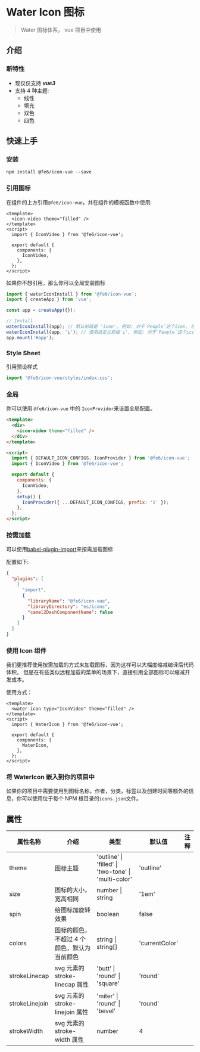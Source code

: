 <!-- @format -->

# Water Icon 图标

> Water 图标体系， vue 项目中使用

## 介绍

### 新特性

- 现仅仅支持 **_vue3_**
- 支持 4 种主题:
  - 线性
  - 填充
  - 双色
  - 四色

## 快速上手

### 安装

```
npm install @fe6/icon-vue --save
```

### 引用图标

在组件的上方引用`@fe6/icon-vue`，并在组件的模板函数中使用:

```vue
<template>
  <icon-video theme="filled" />
</template>
<script>
  import { IconVideo } from '@fe6/icon-vue';

  export default {
    components: {
      IconVideo,
    },
  };
</script>
```

如果你不想引用，那么你可以全局安装图标

```typescript
import { waterIconInstall } from '@fe6/icon-vue';
import { createApp } from 'vue';

const app = createApp({});

// Install
waterIconInstall(app); // 默认前缀是 'icon', 例如: 对于`People`这个icon, 组件名字是`icon-video`.
waterIconInstall(app, 'i'); // 使用自定义前缀'i', 例如: 对于`People`这个icon，组件名字是`i-video`.
app.mount('#app');
```

### Style Sheet

引用预设样式

```typescript
import '@fe6/icon-vue/styles/index.css';
```

### 全局

你可以使用 `@fe6/icon-vue` 中的 `IconProvider`来设置全局配置。

```html
<template>
  <div>
    <icon-video theme="filled" />
  </div>
</template>

<script>
  import { DEFAULT_ICON_CONFIGS, IconProvider } from '@fe6/icon-vue';
  import { IconVideo } from '@fe6/icon-vue';

  export default {
    components: {
      IconVideo,
    },
    setup() {
      IconProvider({ ...DEFAULT_ICON_CONFIGS, prefix: 'i' });
    },
  };
</script>
```

### 按需加载

可以使用[babel-plugin-import](https://github.com/ant-design/babel-plugin-import)来按需加载图标

配置如下:

```json
{
  "plugins": [
    [
      "import",
      {
        "libraryName": "@fe6/icon-vue",
        "libraryDirectory": "es/icons",
        "camel2DashComponentName": false
      }
    ]
  ]
}
```

### 使用 Icon 组件

我们更推荐使用按需加载的方式来加载图标，因为这样可以大幅度缩减编译后代码体积，
但是在有些类似远程加载的菜单的场景下，直接引用全部图标可以缩减开发成本。

使用方式：

```vue
<template>
  <water-icon type="IconVideo" theme="filled" />
</template>
<script>
  import { WaterIcon } from '@fe6/icon-vue';

  export default {
    components: {
      WaterIcon,
    },
  };
</script>
```

### 将 WaterIcon 嵌入到你的项目中

如果你的项目中需要使用到图标名称，作者，分类，标签以及创建时间等额外的信息，你可以使用位于每个 NPM 根目录的`icons.json`文件。

## 属性

| 属性名称       | 介绍                                        | 类型                                                             | 默认值         | 注释 |
| -------------- | ------------------------------------------- | ---------------------------------------------------------------- | -------------- | ---- |
| theme          | 图标主题                                    | 'outline' &#124; 'filled' &#124; 'two-tone' &#124; 'multi-color' | 'outline'      |
| size           | 图标的大小，宽高相同                        | number &#124; string                                             | '1em'          |
| spin           | 给图标加旋转效果                            | boolean                                                          | false          |
| colors         | 图标的颜色，不超过 4 个颜色，默认为当前颜色 | string &#124; string[]                                           | 'currentColor' |
| strokeLinecap  | svg 元素的 stroke-linecap 属性              | 'butt' &#124; 'round' &#124; 'square'                            | 'round'        |
| strokeLinejoin | svg 元素的 stroke-linejoin 属性             | 'miter' &#124; 'round' &#124; 'bevel'                            | 'round'        |
| strokeWidth    | svg 元素的 stroke-width 属性                | number                                                           | 4              |
